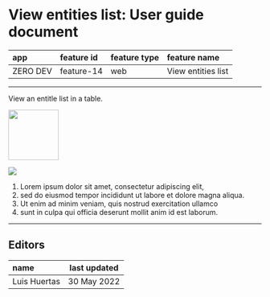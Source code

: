 # View entities list: User guide document

| app      | feature id | feature type | feature name       |
| :------- | :--------- | :----------- | :----------------- |
| ZERO DEV | feature-14 | web          | View entities list |

---

View an entitle list in a table.

<img src="https://i.ibb.co/rt0Hf3q/video.png" width="100">

![](https://instrktiv.com/media/user-manual-template/screenshots-snagit.webp)

1. Lorem ipsum dolor sit amet, consectetur adipiscing elit,
2. sed do eiusmod tempor incididunt ut labore et dolore magna aliqua.
3. Ut enim ad minim veniam, quis nostrud exercitation ullamco
4. sunt in culpa qui officia deserunt mollit anim id est laborum.

---

## Editors

| name         | last updated |
| :----------- | ------------ |
| Luis Huertas | 30 May 2022  |
